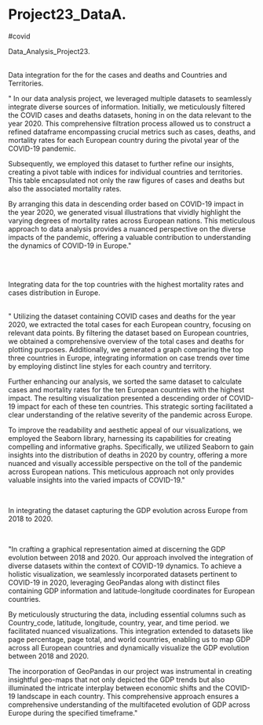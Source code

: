 # Project23_DataA.
#covid


Data_Analysis_Project23.


<br>
Data integration for the for the cases and deaths and Countries and Territories.

<br>


"
In our data analysis project, we leveraged multiple datasets to seamlessly integrate diverse sources of information. Initially, we meticulously filtered the COVID cases and deaths datasets, honing in on the data relevant to the year 2020. 
This comprehensive filtration process allowed us to construct a refined dataframe encompassing crucial metrics such as cases, deaths, and mortality rates for each European country during the pivotal year of the COVID-19 pandemic. 

Subsequently, we employed this dataset to further refine our insights, creating a pivot table with indices for individual countries and territories. This table encapsulated not only the raw figures of cases and deaths but also the associated mortality rates.

By arranging this data in descending order based on COVID-19 impact in the year 2020, we generated visual illustrations that vividly highlight the varying degrees of mortality rates across European nations. This meticulous approach to data analysis provides a nuanced perspective on the diverse impacts of the pandemic, offering a valuable contribution to understanding the dynamics of COVID-19 in Europe."


<br>

<br>

Integrating data for the top countries with the highest mortality rates and cases distribution in Europe.

<br>
"
Utilizing the dataset containing COVID cases and deaths for the year 2020, we extracted the total cases for each European country, focusing on relevant data points. By filtering the dataset based on European countries, we obtained a comprehensive overview of the total cases and deaths for plotting purposes. Additionally, we generated a graph comparing the top three countries in Europe, integrating information on case trends over time by employing distinct line styles for each country and territory.

Further enhancing our analysis, we sorted the same dataset to calculate cases and mortality rates for the ten European countries with the highest impact. The resulting visualization presented a descending order of COVID-19 impact for each of these ten countries. This strategic sorting facilitated a clear understanding of the relative severity of the pandemic across Europe.

To improve the readability and aesthetic appeal of our visualizations, we employed the Seaborn library, harnessing its capabilities for creating compelling and informative graphs. Specifically, we utilized Seaborn to gain insights into the distribution of deaths in 2020 by country, offering a more nuanced and visually accessible perspective on the toll of the pandemic across European nations. This meticulous approach not only provides valuable insights into the varied impacts of COVID-19."

<br>


In integrating the dataset capturing the GDP evolution across Europe from 2018 to 2020.

<br>

"In crafting a graphical representation aimed at discerning the GDP evolution between 2018 and 2020. Our approach involved the integration of diverse datasets within the context of COVID-19 dynamics. To achieve a holistic visualization, we seamlessly incorporated datasets pertinent to COVID-19 in 2020, leveraging GeoPandas along with distinct files containing GDP information and latitude-longitude coordinates for European countries. 

By meticulously structuring the data, including essential columns such as Country_code, latitude, longitude, country, year, and time period. we facilitated nuanced visualizations. This integration extended to datasets like page percentage, page total, and world countries, enabling us to map GDP across all European countries and dynamically visualize the GDP evolution between 2018 and 2020. 

The incorporation of GeoPandas in our project was instrumental in creating insightful geo-maps that not only depicted the GDP trends but also illuminated the intricate interplay between economic shifts and the COVID-19 landscape in each country. This comprehensive approach ensures a comprehensive understanding of the multifaceted evolution of GDP across Europe during the specified timeframe."




<br>


